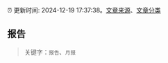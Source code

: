 :alarm_clock: 更新时间: 2024-12-19 17:37:38。[文章来源](/README.md)、[文章分类](/TAGS.md)

## 报告


> 关键字：`报告`、`月报`



